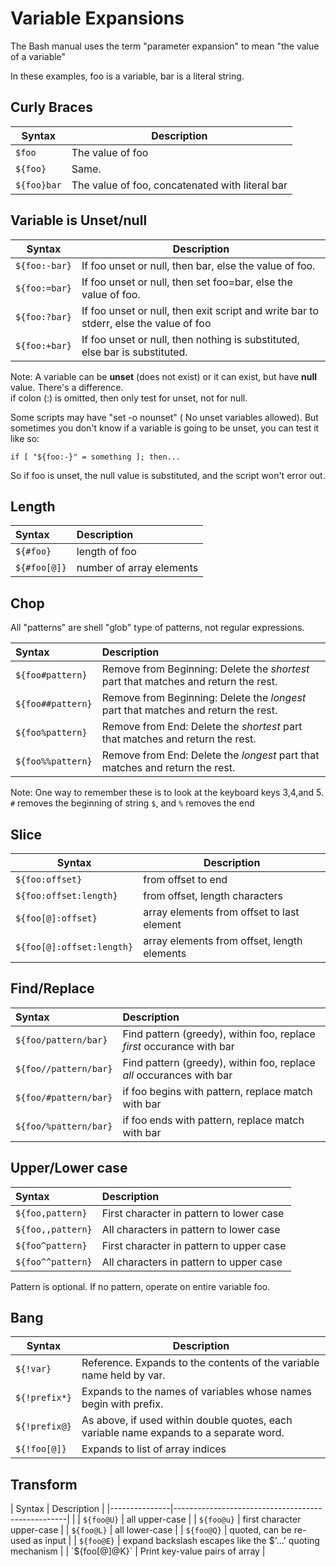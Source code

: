 # Variable Expansions
The Bash manual uses the term "parameter expansion" to mean "the value of a variable"

In these examples, foo is a variable, bar is a literal string.

## Curly Braces

| Syntax              | Description                                     |
|---------------------|-------------------------------------------------|
| `$foo`              | The value of foo                                |
| `${foo}`            | Same.                                           |
| `${foo}bar`         | The value of foo, concatenated with literal bar |

## Variable is Unset/null

| Syntax        | Description                                                                           |
|---------------|---------------------------------------------------------------------------------------|
| `${foo:-bar}` | If foo unset or null, then bar, else the value of foo.                                |
| `${foo:=bar}` | If foo unset or null, then set foo=bar, else the value of foo.                        |
| `${foo:?bar}` | If foo unset or null, then exit script and write bar to stderr, else the value of foo |
| `${foo:+bar}` | If foo unset or null, then nothing is substituted, else bar is substituted.           |

Note: A variable can be **unset** (does not exist) or it can exist, but have **null** value. There's a difference.  
if colon (:) is omitted, then only test for unset, not for null.

Some scripts may have "set -o nounset" ( No unset variables allowed).
But sometimes you don't know if a variable is going to be unset, you can test it like so:

    if [ "${foo:-}" = something ]; then...

So if foo is unset, the null value is substituted, and the script won't error out.

## Length

| Syntax        | Description              |
|:--------------|:--------------------     |
| `${#foo}`     | length of foo            |
| `${#foo[@]}`  | number of array elements |

## Chop

All "patterns" are shell "glob" type of patterns, not regular expressions.

|  Syntax           | Description                                                                         |
|:------------------|:-------------------------------------------------------------------------------     |
| `${foo#pattern}`  | Remove from Beginning: Delete the *shortest* part that matches and return the rest. |
| `${foo##pattern}` | Remove from Beginning: Delete the *longest* part that matches and return the rest.  |
| `${foo%pattern}`  | Remove from End: Delete the *shortest* part that matches and return the rest.       |
| `${foo%%pattern}` | Remove from End: Delete the *longest* part that matches and return the rest.        |

Note: One way to remember these is to look at the keyboard keys 3,4,and 5.
`#` removes the beginning of string `$`, and `%` removes the end

## Slice

| Syntax                 | Description                                        |
|------------------------|--------------------------------------------------- |
| `${foo:offset}`        | from offset to end                                 |
| `${foo:offset:length}` | from offset, length characters                     |
| `${foo[@]:offset}`     | array elements from offset to last element         |
| `${foo[@]:offset:length}` | array elements from offset, length elements     |

## Find/Replace

| Syntax                           | Description                                                           |
|:---------------------------------|:----------------------------------------------------------------------|
| `${foo/pattern/bar}`             | Find pattern (greedy), within foo, replace *first* occurance with bar |
| `${foo//pattern/bar}`            | Find pattern (greedy), within foo, replace *all* occurances with bar  |
| `${foo/#pattern/bar}`            | if foo begins with pattern, replace match with bar                    |
| `${foo/%pattern/bar}`            | if foo ends with pattern, replace match with bar                      |

## Upper/Lower case

| Syntax                           | Description                                                         |
|:---------------------------------|:--------------------------------------------------------------------|
| `${foo,pattern}`                 | First character in pattern to lower case                            |
| `${foo,,pattern}`                | All characters in pattern to lower case                             |
| `${foo^pattern}`                 | First character in pattern to upper case                            |
| `${foo^^pattern}`                | All characters in pattern to upper case                             |

Pattern is optional. If no pattern, operate on entire variable foo.

## Bang
| Syntax        | Description                                                                            |
|---------------|---------------------------------------------------                                     |
| `${!var}`     | Reference. Expands to the contents of the variable name held by var.                   |
| `${!prefix*}` | Expands to the names of variables whose names begin with prefix.                       |
| `${!prefix@}` | As above, if used within double quotes, each variable name expands to a separate word. |
| `${!foo[@]}`  | Expands to list of array indices                                                       |

## Transform

| Syntax        | Description                                       |
|---------------|---------------------------------------------------|                                                                                                                                                            |
| `${foo@U}`    | all upper-case                                    |
| `${foo@u}`    | first character upper-case                        |
| `${foo@L}`    | all lower-case                                    |
| `${foo@Q}`    | quoted, can be re-used as input                   |
| `${foo@E}`    | expand backslash escapes like the $'…' quoting mechanism |
| `${foo[@]@K}` | Print key-value pairs of array                    |

